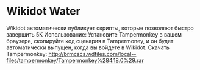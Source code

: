 # Wikidot Water
Wikidot автоматически публикует скрипты, которые позволяют быстро завершить 5K
Использование: Установите Tampermonkey в вашем браузере, скопируйте код сценария в Tampermoney, и он будет автоматически выпущен, когда вы войдете в Wikidot.
Скачать Tampermonkey: http://brmcscs.wdfiles.com/local--files/tampermonkey/Tampermonkey%284.18.0%29.rar
